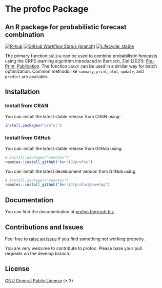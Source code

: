 
# The profoc Package

An R package for probabilistic forecast combination
------------

<!-- badges: start -->
[![R-hub](https://img.shields.io/github/actions/workflow/status/berrij/profoc/R-hub-main.yaml?&style=for-the-badge)](https://github.com/BerriJ/profoc/actions/workflows/R-hub-main.yaml)
[![GitHub Workflow Status (branch)](https://img.shields.io/github/actions/workflow/status/berrij/profoc/pkgdown.yaml?label=Documentation&style=for-the-badge)](https://profoc.berrisch.biz/)
[![Lifecycle: stable](https://img.shields.io/badge/Lifecycle-stable-brightgreen?style=for-the-badge)](https://lifecycle.r-lib.org/articles/stages.html#stable)
<!-- badges: end -->

The primary function `online` can be used to combine probabilistic forecasts using the CRPS learning algorithm introduced in Berrisch, Ziel (2021): [Pre-Print](https://arxiv.org/pdf/2102.00968), [Publication](https://doi.org/10.1016/j.jeconom.2021.11.008).
The function `batch` can be used in a similar way for batch optimization. Common methods like `summary`, `print`, `plot`, `update`, and `predict` are available.

Installation
------------

### Install from CRAN

You can install the latest stable release from CRAN using:

``` r
install.packages("profoc")
```

### Install from GitHub

You can install the latest stable release from GitHub using:

``` r
# install.packages("remotes")
remotes::install_github("BerriJ/profoc")
```

You can install the latest development version from GitHub using:

``` r
# install.packages("remotes")
remotes::install_github("BerriJ/profoc@develop")
```

## Documentation

You can find the documentation at [profoc.berrisch.biz](https://profoc.berrisch.biz/).

## Contributions and Issues

Feel free to [raise an issue](https://github.com/BerriJ/profoc/issues/new) if you find something not working properly.

You are very welcome to contribute to profoc. Please base your pull requests on the develop branch.

## License

[GNU General Public License](https://www.gnu.org/licenses/) (≥ 3)
